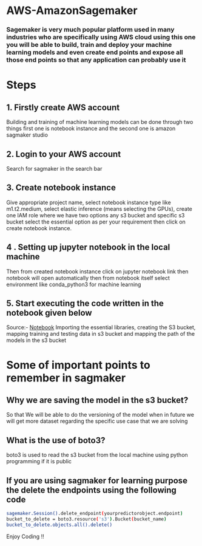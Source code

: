 # AWS-AmazonSagemaker
### Sagemaker is very much popular platform used in many industries who are specifically using AWS cloud using this one you will be able to build, train and deploy your machine learning models and even create end points and expose all those end points so that any application can probably use it

# Steps
## 1. Firstly create AWS account 
Building and training of machine learning models can be done through two things first one is notebook instance and the second one is amazon sagmaker studio

## 2. Login to your AWS account 
Search for sagmaker in the search bar
## 3. Create notebook instance
Give appropriate project name, select notebook instance type like m1.t2.medium, select elastic inference (means selecting the GPUs), create one IAM role where we have two options any s3 bucket and specific s3 bucket select the essential option as per your requirement then click on create notebook instance.
## 4 . Setting up jupyter notebook in the local machine
Then from created notebook instance click on jupyter notebook link then notebook will open automatically then from notebook itself select environment like conda_python3 for machine learning
## 5. Start executing the code written in the notebook given below
Source:- [Notebook](https://github.com/MANMEET75/AWS-AmazonSagemaker/blob/main/Notebook.ipynb)
Importing the essential libraries, creating the S3 bucket, mapping training and testing data in s3 bucket and mapping the path of the models in the s3 bucket


# Some of important points to remember in sagmaker
## Why we are saving the model in the s3 bucket?
So that We will be able to do the versioning of the model when in future we will get more dataset regarding the specific use case that we are solving 
## What is the use of boto3?
boto3 is used to read the s3 bucket from the local machine using python programming if it is public
## If you are using sagmaker for learning purpose the delete the endpoints using the following code
```bash
sagemaker.Session().delete_endpoint(yourpredictorobject.endpoint)
bucket_to_delete = boto3.resource('s3').Bucket(bucket_name)
bucket_to_delete.objects.all().delete()
```

Enjoy Coding !!

